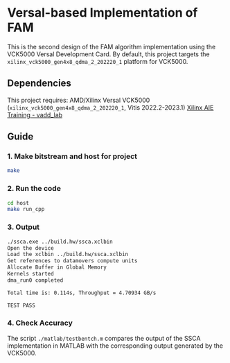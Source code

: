 # Versal-based Implementation of FAM
This is the second design of the FAM algorithm implementation using the VCK5000 Versal Development Card.
By default, this project targets the `xilinx_vck5000_gen4x8_qdma_2_202220_1` platform for VCK5000. 

## Dependencies 
This project requires: AMD/Xilinx Versal VCK5000 (`xilinx_vck5000_gen4x8_qdma_2_202220_1`, Vitis 2022.2-2023.1)
[Xilinx AIE Training - vadd_lab](https://github.com/Xilinx/xup_aie_training/tree/main/sources/vadd_lab)
## Guide
### 1. Make bitstream and host for project
```bash
make
```

### 2. Run the code
```bash
cd host
make run_cpp
```

### 3. Output

```sh
./ssca.exe ../build.hw/ssca.xclbin
Open the device
Load the xclbin ../build.hw/ssca.xclbin
Get references to datamovers compute units
Allocate Buffer in Global Memory
Kernels started
dma_run0 completed

Total time is: 0.114s, Throughput = 4.70934 GB/s

TEST PASS

```

### 4. Check Accuracy

The script `./matlab/testbentch.m` compares the output of the SSCA implementation in MATLAB with the corresponding output generated by the VCK5000.